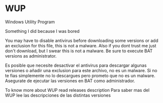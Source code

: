 # WUP
Windows Utility Program

Something I did because I was bored

You may have to disable antivirus before downloading some versions or add an exclusion for this file, this is not a malware. Also if you dont trust me just don't download, but I swear this is not a malware.
Be sure to execute BAT versions as administrator.

Es posible que necesite desactivar el antivirus para descargar algunas versiones o añadir una exclusion para este archivo, no es un malware. Si no te fias simplemente no lo descargues pero prometo que no es un malware.
Asegurate de ejecutar las versiones en BAT como administrador.



To know more about WUP read releases description
Para saber mas del WUP lee las descripciones de las distintas versiones
